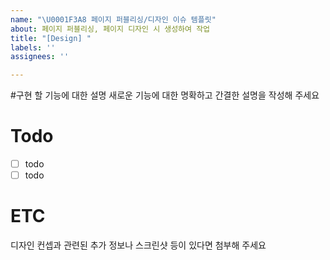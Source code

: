 ```yaml
---
name: "\U0001F3A8 페이지 퍼블리싱/디자인 이슈 템플릿"
about: 페이지 퍼블리싱, 페이지 디자인 시 생성하여 작업
title: "[Design] "
labels: ''
assignees: ''

---
```


#구현 할 기능에 대한 설명
새로운 기능에 대한 명확하고 간결한 설명을 작성해 주세요

# Todo
 - [ ] todo
 - [ ] todo

# ETC
디자인 컨셉과 관련된 추가 정보나 스크린샷 등이 있다면 첨부해 주세요
